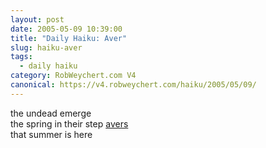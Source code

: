```yaml
---
layout: post
date: 2005-05-09 10:39:00
title: "Daily Haiku: Aver"
slug: haiku-aver
tags:
  - daily haiku
category: RobWeychert.com V4
canonical: https://v4.robweychert.com/haiku/2005/05/09/
---
```


the undead emerge  
the spring in their step [avers](http://dictionary.reference.com/wordoftheday/archive/2005/05/09.html)  
that summer is here